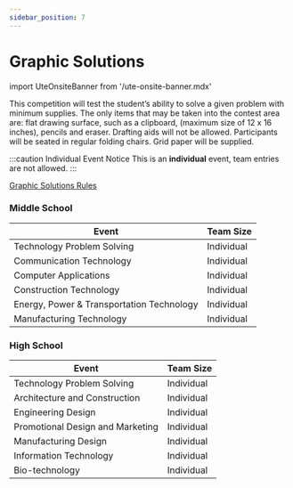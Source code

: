 ```yaml
---
sidebar_position: 7
---
```


# Graphic Solutions

import UteOnsiteBanner from '/ute-onsite-banner.mdx'

<UteOnsiteBanner />

This competition will test the student’s ability to solve a given problem with minimum supplies. The only items that may be taken into the contest area are: flat drawing surface, such as a clipboard, (maximum size of 12 x 16 inches), pencils and eraser. Drafting aids will not be allowed. Participants will be seated in regular folding chairs. Grid paper will be supplied.

:::caution Individual Event Notice
This is an **individual** event, team entries are not allowed.
:::

[Graphic Solutions Rules](https://example.com)

### Middle School

| Event                                     | Team Size  |
| ----------------------------------------- | ---------- |
| Technology Problem Solving                | Individual |
| Communication Technology                  | Individual |
| Computer Applications                     | Individual |
| Construction Technology                   | Individual |
| Energy, Power & Transportation Technology | Individual |
| Manufacturing Technology                  | Individual |

### High School

| Event                            | Team Size  |
| -------------------------------- | ---------- |
| Technology Problem Solving       | Individual |
| Architecture and Construction    | Individual |
| Engineering Design               | Individual |
| Promotional Design and Marketing | Individual |
| Manufacturing Design             | Individual |
| Information Technology           | Individual |
| Bio-technology                   | Individual |
